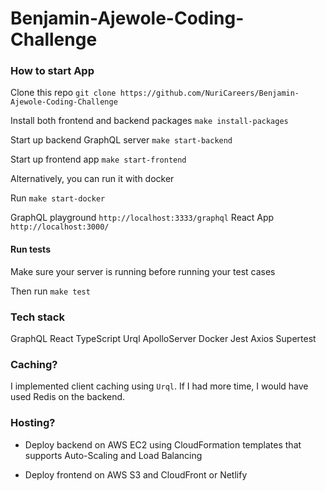 # Benjamin-Ajewole-Coding-Challenge

### How to start App

Clone this repo `git clone https://github.com/NuriCareers/Benjamin-Ajewole-Coding-Challenge`

Install both frontend and backend packages `make install-packages`

Start up backend GraphQL server `make start-backend`

Start up frontend app `make start-frontend`

Alternatively, you can run it with docker

Run `make start-docker`

GraphQL playground `http://localhost:3333/graphql`
React App `http://localhost:3000/`

#### Run tests

Make sure your server is running before running your test cases

Then run `make test`

### Tech stack

GraphQL
React
TypeScript
Urql
ApolloServer
Docker
Jest
Axios
Supertest
### Caching?

I implemented client caching using `Urql`. If I had more time, I would have used Redis on the backend.

### Hosting?

- Deploy backend on AWS EC2 using CloudFormation templates that supports Auto-Scaling and Load Balancing

- Deploy frontend on AWS S3 and CloudFront or Netlify

